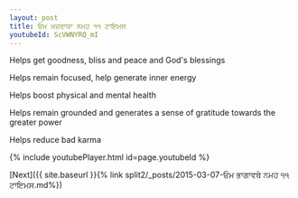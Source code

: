 ```yaml
---
layout: post
title: ਓਮ ਖ਼ਚਰਾਯਾ ਨਮਹ ੧੧ ਟਾਇਮਸ
youtubeId: ScVWNYRQ_mI
---
```

 
 
Helps get goodness, bliss and peace and God's blessings
 
Helps remain focused, help generate inner energy 
 
Helps boost physical and mental health 
 
Helps remain grounded and generates a sense of gratitude towards the greater power 
 
Helps reduce bad karma
 
 
 
 


{% include youtubePlayer.html id=page.youtubeId %}
 
[Next]({{ site.baseurl }}{% link  split2/_posts/2015-03-07-ਓਮ ਭਾਗਾਵਥੇ ਨਮਹ ੧੧ ਟਾਇਮਸ.md%})
 
